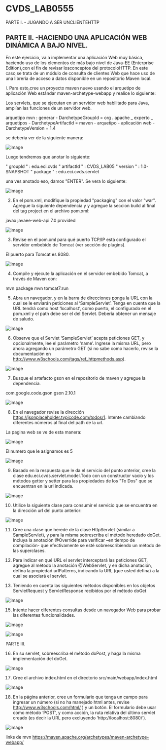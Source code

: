 # CVDS_LAB0555

PARTE I. - JUGANDO A SER UNCLIENTEHTTP

## PARTE II. -HACIENDO UNA APLICACIÓN WEB DINÁMICA A BAJO NIVEL.

En este ejercicio, va a implementar una aplicación Web muy básica, haciendo uso de los elementos de más bajo nivel de Java-EE (Enterprise Edition),con el fin
de revisar losconceptos del protocoloHTTP. En este caso,se trata de un módulo de consulta de clientes Web que hace uso de una librería de acceso a datos
disponible en un repositorio Maven local.

I. Para esto,cree un proyecto maven nuevo usando el arquetipo de aplicación Web estándar maven-archetype-webapp y realice lo siguiente:

Los servlets, que se ejecutan en un servidor web habilitado para Java, amplían las funciones de un servidor web.

arquetipo mvn : generar - DarchetypeGroupId = org . apache _ experto _ arquetipos - DarchetypeArtifactId = maven - arquetipo - aplicación web - DarchetypeVersion = 1.4

se deberia ver de la siguiente manera:

![image](https://user-images.githubusercontent.com/123812926/224491128-fea70863-1a12-4c7b-ac12-3df3d8748312.png)

Luego tendremos que anotar lo siguiente:

" groupId " : edu.eci.cvds
" artifactId " : CVDS_LAB05
" version " : 1.0-SNAPSHOT
" package " : edu.eci.cvds.servlet

una ves anotado eso, damos "ENTER". Se vera lo siguiente:

![image](https://user-images.githubusercontent.com/123812926/224491155-7baf1902-26b1-49cb-b0a3-e7774ecffdbf.png)

2. En el pom.xml, modifique la propiedad "packaging" con el valor "war". Agregue la siguiente dependencia y y agregue la seccion build al final del tag project en el archivo pom.xml:

<dependency>
<groupId>javax</groupId>
<artifactId>javaee-web-api</artifactId>
<version>7.0</version>
<scope>provided</scope>
</dependency>

![image](https://user-images.githubusercontent.com/123812926/225691101-b6a299bd-4e1b-4345-8f43-44ecd547b8a6.png)

3. Revise en el pom.xml para qué puerto TCP/IP está configurado el servidor embebido de Tomcat (ver sección de plugins).

El puerto para Tomcat es 8080.

![image](https://user-images.githubusercontent.com/123812926/225691587-27a835fa-61e6-47e8-b7c1-e8f91b5b35f4.png)

4. Compile y ejecute la aplicación en el servidor embebido Tomcat, a través de Maven con:

mvn package
mvn tomcat7:run

5. Abra un navegador, y en la barra de direcciones ponga la URL con la cual se le enviarán peticiones al ‘SampleServlet’. Tenga en cuenta que la URL tendrá
como host ‘localhost’, como puerto, el configurado en el pom.xml y el path debe ser el del Servlet. Debería obtener un mensaje de saludo.

![image](https://user-images.githubusercontent.com/123812926/224491506-6cc3ff3f-9bf5-452b-8840-c9cf72411867.png)

6. Observe que el Servlet ‘SampleServlet’ acepta peticiones GET, y opcionalmente, lee el parámetro ‘name’. Ingrese la misma URL, pero ahora agregando
un parámetro GET (si no sabe como hacerlo, revise la documentación en http://www.w3schools.com/tags/ref_httpmethods.asp).

![image](https://user-images.githubusercontent.com/123812926/224491495-8f4f08a5-b656-437b-b5f0-2a3a833dabc2.png)

7. Busque el artefacto gson en el repositorio de maven y agregue la dependencia.

<dependency>
 <groupId>com.google.code.gson</groupId>
 <artifactId>gson</artifactId>
 <version>2.10.1</version>
</dependency>

![image](https://user-images.githubusercontent.com/123812926/225692976-ba1325a5-4f30-4329-8198-b20d001119f3.png)

8. En el navegador revise la dirección https://jsonplaceholder.typicode.com/todos/1. Intente cambiando diferentes números al final del path de la url.

La pagina web se ve de esta manera:

![image](https://user-images.githubusercontent.com/123812926/225693255-e1c084b4-29c2-4bd2-9f52-bba3dfd3c9d7.png)

El numero que le asignamos es 5

![image](https://user-images.githubusercontent.com/123812926/225693521-48f90147-6530-4804-ad75-a0dc06b4d1bf.png)

9. Basado en la respuesta que le da el servicio del punto anterior, cree la clase edu.eci.cvds.servlet.model.Todo con un constructor vacío y los
métodos getter y setter para las propiedades de los "To Dos" que se encuentran en la url indicada.

![image](https://user-images.githubusercontent.com/123812926/225700281-e5463b83-3061-4b29-af9f-5d66aefed541.png)

10. Utilice la siguiente clase para consumir el servicio que se encuentra en la dirección url del punto anterior:

![image](https://user-images.githubusercontent.com/123812926/225700485-8daa7c60-dfc1-4dcf-a5ec-5da182977aab.png)

11. Cree una clase que herede de la clase HttpServlet (similar a SampleServlet), y para la misma sobrescriba el método heredado doGet. Incluya la
anotación @Override para verificar –en tiempo de compilación- que efectivamente se esté sobreescribiendo un método de las superclases.

12. Para indicar en qué URL el servlet interceptará las peticiones GET, agregue al método la anotación @WebServlet, y en dicha anotación, defina la
propiedad urlPatterns, indicando la URL (que usted defina) a la cual se asociará el servlet.

13. Teniendo en cuenta las siguientes métodos disponibles en los objetos ServletRequest y ServletResponse recibidos por el método doGet

![image](https://user-images.githubusercontent.com/123812969/226067156-e0921071-12fb-4298-ac9e-9ad4cc8b91a3.png)

15. Intente hacer diferentes consultas desde un navegador Web para probar las diferentes funcionalidades.

![image](https://user-images.githubusercontent.com/123812969/226073513-a960903f-495a-4bb8-aba2-17a288b10ded.png)

![image](https://user-images.githubusercontent.com/123812969/226073589-cda8ada6-ea51-4426-8f53-6e1df53c0eb7.png)

PARTE III.

16. En su servlet, sobreescriba el método doPost, y haga la misma implementación del doGet.

![image](https://user-images.githubusercontent.com/123812969/226068771-0ac8e136-1fe1-4edf-bb9b-3966443c88ff.png)

17. Cree el archivo index.html en el directorio src/main/webapp/index.html 

![image](https://user-images.githubusercontent.com/123812969/226068923-2539d2ed-e0c4-4749-9ebf-df9a472b3015.png)

18. En la página anterior, cree un formulario que tenga un campo para ingresar un número (si no ha manejado html antes, revise
http://www.w3schools.com/html/ ) y un botón. El formulario debe usar como método ‘POST’, y como acción, la ruta relativa del último servlet creado
(es decir la URL pero excluyendo ‘http://localhost:8080/’).

![image](https://user-images.githubusercontent.com/123812969/226074331-a3d67acd-cb74-4001-bdf6-0e522f0d9fb8.png)





links de mvn
https://maven.apache.org/archetypes/maven-archetype-webapp/
